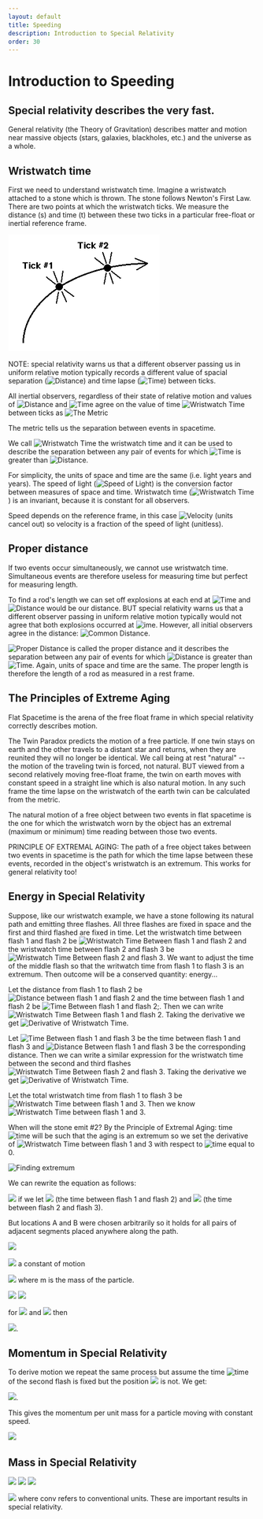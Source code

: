 ```yaml
---
layout: default
title: Speeding
description: Introduction to Special Relativity
order: 30
---
```


# Introduction to Speeding

## Special relativity describes the very fast.

General relativity (the Theory of Gravitation) describes matter and motion near massive objects (stars, galaxies, blackholes, etc.) and the universe as a whole.

## Wristwatch time
First we need to understand wristwatch time. Imagine a wristwatch attached to a stone which is thrown. The stone follows Newton's First Law. There are two points at which the wristwatch ticks. We measure the distance (s) and time (t) between these two ticks in a particular free-float or inertial reference frame.

![Wristwatch Time](WristwatchTime.gif)

NOTE: special relativity warns us that a different observer passing us in uniform relative motion typically records a different value of spacial separation (<img src="https://latex.codecogs.com/svg.latex?\Large&space;s" title="Distance" />) and time lapse (<img src="https://latex.codecogs.com/svg.latex?\Large&space;t" title="Time" />) between ticks.

All inertial observers, regardless of their state of relative motion and values of <img src="https://latex.codecogs.com/svg.latex?\Large&space;s" title="Distance" /> and <img src="https://latex.codecogs.com/svg.latex?\Large&space;t" title="Time" /> agree on the value of time <img src="https://latex.codecogs.com/svg.latex?\Large&space;\tau" title="Wristwatch Time" /> between ticks as <img src="https://latex.codecogs.com/svg.latex?\Large&space;{\tau}^{2} = t^{2} - s^{2}" title="The Metric" />

The metric tells us the separation between events in spacetime.

We call <img src="https://latex.codecogs.com/svg.latex?\Large&space;\tau" title="Wristwatch Time" /> the wristwatch time and it can be used to describe the separation between any pair of events for which <img src="https://latex.codecogs.com/svg.latex?\Large&space;t" title="Time" /> is greater than <img src="https://latex.codecogs.com/svg.latex?\Large&space;s" title="Distance" />.

For simplicity, the units of space and time are the same (i.e. light years and years). The speed of light (<img src="https://latex.codecogs.com/svg.latex?\Large&space;c" title="Speed of Light" />) is the conversion factor between measures of space and time. Wristwatch time (<img src="https://latex.codecogs.com/svg.latex?\Large&space;\tau" title="Wristwatch Time" />) is an invariant, because it is constant for all observers.

Speed depends on the reference frame, in this case <img src="https://latex.codecogs.com/svg.latex?\Large&space;v =\frac{s}{t}" title="Velocity" /> (units cancel out) so velocity is a fraction of the speed of light (unitless).

## Proper distance
If two events occur simultaneously, we cannot use wristwatch time. Simultaneous events are therefore useless for measuring time but perfect for measuring length.

To find a rod's length we can set off explosions at each end at <img src="https://latex.codecogs.com/svg.latex?\Large&space;t = 0" title="Time" /> and <img src="https://latex.codecogs.com/svg.latex?\Large&space;s" title="Distance" /> would be our distance. BUT special relativity warns us that a different observer passing in uniform relative motion typically would not agree that both explosions occurred at <img src="https://latex.codecogs.com/svg.latex?\Large&space;t=0" title="ime" />. However, all initial observers agree in the distance: <img src="https://latex.codecogs.com/svg.latex?\Large&space;R^2 = s^2 - t^2" title="Common Distance" />.

<img src="https://latex.codecogs.com/svg.latex?\Large&space;R" title="Proper Distance" /> is called the proper distance and it describes the separation between  any pair of events for which <img src="https://latex.codecogs.com/svg.latex?\Large&space;s" title="Distance" /> is greater than <img src="https://latex.codecogs.com/svg.latex?\Large&space;t" title="Time" />. Again, units of space and time are the same. The proper length is therefore the length of a rod as measured in a rest frame.

## The Principles of Extreme Aging
Flat Spacetime is the arena of the free float frame in which special relativity correctly describes motion.

The Twin Paradox predicts the motion of a free particle. If one twin stays on earth and the other travels to a distant star and returns, when they are reunited they will no longer be identical. We call being at rest "natural" -- the motion of the traveling twin is forced, not natural. BUT viewed from a second relatively moving free-float frame, the twin on earth moves with constant speed in a straight line which is also natural motion. In any such frame the time lapse on the wristwatch of the earth twin can be calculated from the metric.

The natural motion of a free object between two events in flat spacetime is the one for which the wristwatch worn by the object has an extremal (maximum or minimum) time reading between those two events.

PRINCIPLE OF EXTREMAL AGING: The path of a free object takes between two events in spacetime is the path for which the time lapse between these events, recorded in the object's wristwatch is an extremum. This works for general relativity too!

## Energy in Special Relativity
Suppose, like our wristwatch example, we have a stone following its natural path and emitting three flashes. All three flashes are fixed in space and the first and third flashed are fixed in time. Let the wristwatch time between flash 1 and flash 2 be <img src="https://latex.codecogs.com/svg.latex?\Large&space;\tau_A" title="Wristwatch Time Between flash 1 and flash 2" /> and the wristwatch time between flash 2 and flash 3 be <img src="https://latex.codecogs.com/svg.latex?\Large&space;\tau_B" title="Wristwatch Time Between flash 2 and flash 3" />. We want to adjust the time of the middle flash so that the writwatch time from flash 1 to flash 3 is an extremum. Then outcome will be a conserved quantity: energy...

Let the distance from flash 1 to flash 2 be <img src="https://latex.codecogs.com/svg.latex?\Large&space;s" title="Distance between flash 1 and flash 2" /> and the time between flash 1 and flash 2 be <img src="https://latex.codecogs.com/svg.latex?\Large&space;t" title="Time Between flash 1 and flash 2" />;. Then we can write <img src="https://latex.codecogs.com/svg.latex?\Large&space;\tau_A = \sqrt{t^2 -s^2}" title="Wristwatch Time Between flash 1 and flash 2" />. Taking the derivative we get <img src="https://latex.codecogs.com/svg.latex?\Large&space;\frac{d\tau_A}{dt} = \frac{t}{\sqrt{t^2-s^2}} = \frac{t}{\tau_A}" title="Derivative of Wristwatch Time" />.

Let <img src="https://latex.codecogs.com/svg.latex?\Large&space;T" title="Time Between flash 1 and flash 3" /> be the time between flash 1 and flash 3 and <img src="https://latex.codecogs.com/svg.latex?\Large&space;S" title="Distance Between flash 1 and flash 3" /> be the corresponding distance. Then we can write a similar expression for the wristwatch time between the second and third flashes <img src="https://latex.codecogs.com/svg.latex?\Large&space;\tau_B = [(T-t)^2 - (S-s)^2]^{\frac{1}{2}}" title="Wristwatch Time Between flash 2 and flash 3" />. Taking the derivative we get <img src="https://latex.codecogs.com/svg.latex?\Large&space;\frac{d\tau_B}{dt} = \frac{-(T-t)}{[(T-t)^2 - (S-s)^2]^{\frac{1}{2}}} = -\frac{T-t}{\tau_B}" title="Derivative of Wristwatch Time" />.

Let the total wristwatch time from flash 1 to flash 3 be <img src="https://latex.codecogs.com/svg.latex?\Large&space;\tau" title="Wristwatch Time between flash 1 and 3" />. Then we know <img src="https://latex.codecogs.com/svg.latex?\Large&space;\tau = \tau_A + \tau_B" title="Wristwatch Time between flash 1 and 3" />.

When will the stone emit #2? By the Principle of Extremal Aging: time <img src="https://latex.codecogs.com/svg.latex?\Large&space;t" title="time" /> will be such that the aging is an extremum so we set the derivative of <img src="https://latex.codecogs.com/svg.latex?\Large&space;\tau" title="Wristwatch Time between flash 1 and 3" /> with respect to <img src="https://latex.codecogs.com/svg.latex?\Large&space;t" title="time" /> equal to 0.

<img src="https://latex.codecogs.com/svg.latex?\Large&space;\frac{d\tau}{dt} = \frac{d\tau_A}{dt} + \frac{d\tau_B}{dt} = \frac{t}{\tau_A} - \frac{T-t}{\tau_B} = 0" title="Finding extremum" />

We can rewrite the equation as follows:

<img src="https://latex.codecogs.com/svg.latex?\Large&space;\frac{t}{\tau_A} = \frac{T-t}{\tau_B}" /> if we let <img src="https://latex.codecogs.com/svg.latex?\Large&space;t = t_A" />  (the time between flash 1 and flash 2) and <img src="https://latex.codecogs.com/svg.latex?\Large&space;T-t = t_B" /> (the time between flash 2 and flash 3).

But locations A and B were chosen arbitrarily so it holds for all pairs of adjacent segments placed anywhere along the path.

<img src="https://latex.codecogs.com/svg.latex?\Large&space;\frac{t_A}{\tau_A} = \frac{t_B}{\tau_B} = \frac{t_C}{\tau_C} = \frac{t_D}{\tau_D} = ..." />

<img src="https://latex.codecogs.com/svg.latex?\Large&space;\frac{t}{T} =" /> a constant of motion

<img src="https://latex.codecogs.com/svg.latex?\Large&space;\frac{t}{\tau} = \frac{t}{[t^2 - s^2]^{\frac{1}{2}}} = \frac{t}{t[1 - (\frac{s}{t})^2]^{\frac{1}{2}}} = \frac{1}{(1-v^2)^{\frac{1}{2}}} = \frac{E}{m}" /> where m is the mass of the particle.

<img src="https://latex.codecogs.com/svg.latex?\Large&space;\frac{E}{m} = \frac{dt}{d\tau}" />

<img src="https://latex.codecogs.com/svg.latex?\Large&space;\frac{E_{joules}}{m_{kg} c^2} = \frac{dt}{d\tau}" />

for <img src="https://latex.codecogs.com/svg.latex?\Large&space;s = 0" /> and <img src="https://latex.codecogs.com/svg.latex?\Large&space;t = \tau" /> then

<img src="https://latex.codecogs.com/svg.latex?\Large&space;\frac{E_{joules}}{m_{kg} c^2}" />.


## Momentum in Special Relativity
To derive motion we repeat the same process but assume the time <img src="https://latex.codecogs.com/svg.latex?\Large&space;t" title="time" />  of the second flash is fixed but the position <img src="https://latex.codecogs.com/svg.latex?\Large&space;s" /> is not. We get:

<img src="https://latex.codecogs.com/svg.latex?\Large&space;\frac{s}{\tau} = \frac{s}{[t^2 - s^2]^{\frac{1}{2}}} = \frac{\frac{s}{t}}{[1 - (\frac{s}{t})^2]^{\frac{1}{2}}} = \frac{v}{(1 - (v)^2)^{\frac{1}{2}}} = \frac{p}{m}" />.

This gives the momentum per unit mass for a particle moving with constant speed.

<img src="https://latex.codecogs.com/svg.latex?\Large&space;\frac{p}{m} = \frac{ds}{d\tau}" />

## Mass in Special Relativity

<img src="https://latex.codecogs.com/svg.latex?\Large&space;{(d\tau)^2} = {(dt)^2} - {(ds)^2}" />

<img src="https://latex.codecogs.com/svg.latex?\Large&space;m^2 = m^2 (\frac{dt}{d\tau})^2 - m^2(\frac{ds}{d\tau})^2 = (m \frac{dt}{d\tau})^2 - (m \frac{ds}{d\tau})^2" />

<img src="https://latex.codecogs.com/svg.latex?\Large&space;m^2 = E^2 - p^2" />

<img src="https://latex.codecogs.com/svg.latex?\Large&space;((mc)^2)^2 = E^2_{conv} - P^2_{conv} * C^2" /> where conv refers to conventional units. These are important results in special relativity.
